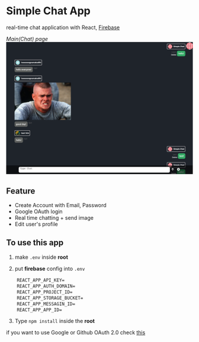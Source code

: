 # Simple Chat App

real-time chat application with React, [Firebase](https://firebase.google.com/firebase)

_Main(Chat) page_
![chat](./src/img/chat.png)

## Feature

- Create Account with Email, Password
- Google OAuth login
- Real time chatting + send image
- Edit user's profile

## To use this app

1. make `.env` inside **root**

2. put **firebase** config into `.env`

```
    REACT_APP_API_KEY=
    REACT_APP_AUTH_DOMAIN=
    REACT_APP_PROJECT_ID=
    REACT_APP_STORAGE_BUCKET=
    REACT_APP_MESSAGIN_ID=
    REACT_APP_APP_ID=
```

3. Type `npm install` inside the **root**

if you want to use Google or Github OAuth 2.0 check [this](https://firebase.google.com/docs/auth)
